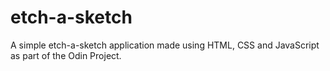 # etch-a-sketch
A simple etch-a-sketch application made using HTML, CSS and JavaScript as part of the Odin Project.

